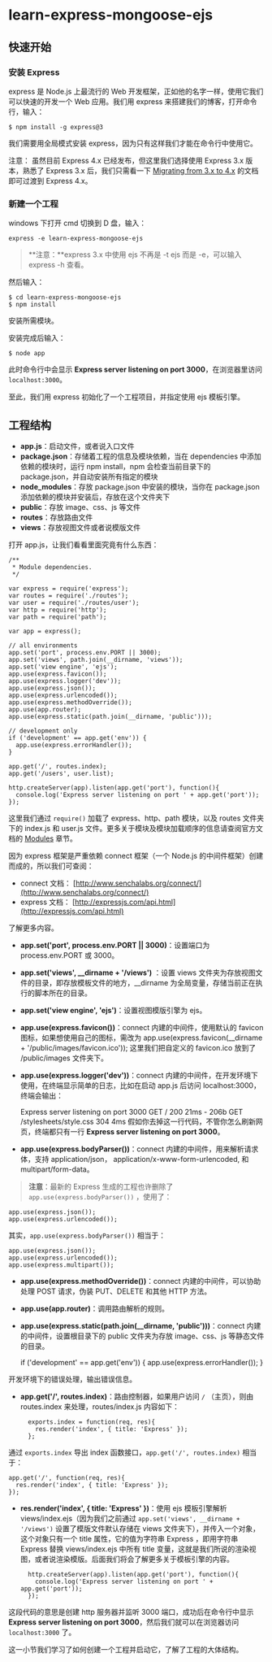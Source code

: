 learn-express-mongoose-ejs
==========================

## 快速开始 ##

### 安装 Express ###

express 是 Node.js 上最流行的 Web 开发框架，正如他的名字一样，使用它我们可以快速的开发一个 Web 应用。我们用 express 来搭建我们的博客，打开命令行，输入：

    $ npm install -g express@3

我们需要用全局模式安装 express，因为只有这样我们才能在命令行中使用它。

注意： 虽然目前 Express 4.x 已经发布，但这里我们选择使用 Express 3.x 版本，熟悉了 Express 3.x 后，我们只需看一下 [Migrating from 3.x to 4.x](https://github.com/visionmedia/express/wiki/Migrating-from-3.x-to-4.x) 的文档即可过渡到 Express 4.x。


### 新建一个工程 ###

windows 下打开 cmd 切换到 D 盘，输入：

    express -e learn-express-mongoose-ejs

> **注意：**express 3.x 中使用 ejs 不再是 -t ejs 而是 -e，可以输入 express -h 查看。

然后输入：

    $ cd learn-express-mongoose-ejs 
	$ npm install

安装所需模块。


安装完成后输入：

    $ node app

此时命令行中会显示 **Express server listening on port 3000**，在浏览器里访问 `localhost:3000`。


至此，我们用 express 初始化了一个工程项目，并指定使用 ejs 模板引擎。

## 工程结构 ##

- **app.js**：启动文件，或者说入口文件
- **package.json**：存储着工程的信息及模块依赖，当在 dependencies 中添加依赖的模块时，运行 npm install，npm 会检查当前目录下的 package.json，并自动安装所有指定的模块
- **node_modules**：存放 package.json 中安装的模块，当你在 package.json 添加依赖的模块并安装后，存放在这个文件夹下
- **public**：存放 image、css、js 等文件
- **routes**：存放路由文件
- **views**：存放视图文件或者说模版文件


打开 app.js，让我们看看里面究竟有什么东西：



	/**
	 * Module dependencies.
	 */
	
	var express = require('express');
	var routes = require('./routes');
	var user = require('./routes/user');
	var http = require('http');
	var path = require('path');
	
	var app = express();
	
	// all environments
	app.set('port', process.env.PORT || 3000);
	app.set('views', path.join(__dirname, 'views'));
	app.set('view engine', 'ejs');
	app.use(express.favicon());
	app.use(express.logger('dev'));
	app.use(express.json());
	app.use(express.urlencoded());
	app.use(express.methodOverride());
	app.use(app.router);
	app.use(express.static(path.join(__dirname, 'public')));
	
	// development only
	if ('development' == app.get('env')) {
	  app.use(express.errorHandler());
	}
	
	app.get('/', routes.index);
	app.get('/users', user.list);
	
	http.createServer(app).listen(app.get('port'), function(){
	  console.log('Express server listening on port ' + app.get('port'));
	});


这里我们通过 `require()` 加载了 express、http、path 模块，以及 routes 文件夹下的 index.js 和 user.js 文件。更多关于模块及模块加载顺序的信息请查阅官方文档的 [Modules](http://nodejs.org/api/all.html#all_modules) 章节。


因为 express 框架是严重依赖 connect 框架（一个 Node.js 的中间件框架）创建而成的，所以我们可查阅：

- connect 文档： [http://www.senchalabs.org/connect/](http://www.senchalabs.org/connect/)
- express 文档： [http://expressjs.com/api.html](http://expressjs.com/api.html)


了解更多内容。


- **app.set('port', process.env.PORT || 3000)**：设置端口为 process.env.PORT 或 3000。
- **app.set('views', __dirname + '/views')** ：设置 views 文件夹为存放视图文件的目录，即存放模板文件的地方，__dirname 为全局变量，存储当前正在执行的脚本所在的目录。
- **app.set('view engine', 'ejs')**：设置视图模版引擎为 ejs。
- **app.use(express.favicon())**：connect 内建的中间件，使用默认的 favicon 图标，如果想使用自己的图标，需改为 app.use(express.favicon(__dirname + '/public/images/favicon.ico')); 这里我们把自定义的 favicon.ico 放到了 /public/images 文件夹下。
- **app.use(express.logger('dev'))**：connect 内建的中间件，在开发环境下使用，在终端显示简单的日志，比如在启动 app.js 后访问 localhost:3000，终端会输出：

    Express server listening on port 3000
    GET / 200 21ms - 206b
    GET /stylesheets/style.css 304 4ms
假如你去掉这一行代码，不管你怎么刷新网页，终端都只有一行 **Express server listening on port 3000**。

- **app.use(express.bodyParser())**：connect 内建的中间件，用来解析请求体，支持 application/json， application/x-www-form-urlencoded, 和 multipart/form-data。

> **注意**：最新的 Express 生成的工程也许删除了 `app.use(express.bodyParser())` ，使用了：
    
    app.use(express.json());
    app.use(express.urlencoded());

其实，`app.use(express.bodyParser())` 相当于：

	app.use(express.json());
	app.use(express.urlencoded());
	app.use(express.multipart());


- **app.use(express.methodOverride())**：connect 内建的中间件，可以协助处理 POST 请求，伪装 PUT、DELETE 和其他 HTTP 方法。
- **app.use(app.router)**：调用路由解析的规则。
- **app.use(express.static(path.join(__dirname, 'public')))**：connect 内建的中间件，设置根目录下的 public 文件夹为存放 image、css、js 等静态文件的目录。

	if ('development' == app.get('env')) {
	  app.use(express.errorHandler());
	}

开发环境下的错误处理，输出错误信息。


- **app.get('/', routes.index)**：路由控制器，如果用户访问 `/` （主页），则由 routes.index 来处理，routes/index.js 内容如下：

    
    	exports.index = function(req, res){
    	  res.render('index', { title: 'Express' });
    	};

通过 `exports.index` 导出 index 函数接口，`app.get('/', routes.index)` 相当于：

	app.get('/', function(req, res){
	  res.render('index', { title: 'Express' });
	});


- **res.render('index', { title: 'Express' })**：使用 ejs 模板引擎解析 views/index.ejs（因为我们之前通过 `app.set('views', __dirname + '/views')` 设置了模版文件默认存储在 views 文件夹下），并传入一个对象，这个对象只有一个 title 属性，它的值为字符串 Express ，即用字符串 Express 替换 views/index.ejs 中所有 title 变量，这就是我们所说的渲染视图，或者说渲染模版。后面我们将会了解更多关于模板引擎的内容。


		http.createServer(app).listen(app.get('port'), function(){
		  console.log('Express server listening on port ' + app.get('port'));
		});


这段代码的意思是创建 http 服务器并监听 3000 端口，成功后在命令行中显示 **Express server listening on port 3000**，然后我们就可以在浏览器访问 `localhost:3000` 了。

这一小节我们学习了如何创建一个工程并启动它，了解了工程的大体结构。



